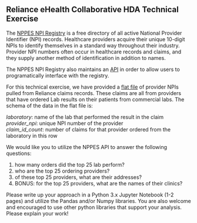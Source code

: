 ## Reliance eHealth Collaborative HDA Technical Exercise

The [NPPES NPI Registry](https://npiregistry.cms.hhs.gov/) is a free directory of all active National Provider Identifier (NPI) records. Healthcare providers acquire their unique 10-digit NPIs to identify themselves in a standard way throughout their industry. Provider NPI numbers often occur in healthcare records and claims, and they supply another method of identification in addition to names.

The NPPES NPI Registry also maintains an [API](https://npiregistry.cms.hhs.gov/registry/help-api) in order to allow users to programatically interface with the registry.

For this technical exercise, we have provided a [flat file](https://github.com/scotttse-rhie/recruiting/blob/master/Healthcare%20Data%20Analyst/data/provider_npi_list.tsv) of provider NPIs pulled from Reliance claims records.  These claims are all from providers that have ordered Lab results on their patients from commercial labs. The schema of the data in the flat file is:

*laboratory*: name of the lab that performed the result in the claim  
*provider_npi*: unique NPI number of the provider  
*claim_id_count*: number of claims for that provider ordered from the laboratory in this row  

We would like you to utilize the NPPES API to answer the following questions:

1) how many orders did the top 25 lab perform?
2) who are the top 25 ordering providers?
3) of these top 25 providers, what are their addresses?
4) BONUS: for the top 25 providers, what are the names of their clinics?

Please write up your approach in a Python 3.x Jupyter Notebook (1-2 pages) and utilize the Pandas and/or Numpy libraries. You are also welcome and encouraged to use other python libraries that support your analysis. Please explain your work!
